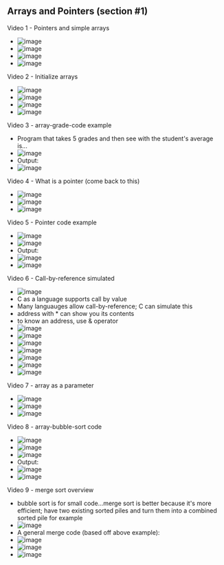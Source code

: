 ## Arrays and Pointers (section #1)

Video 1 - Pointers and simple arrays
- ![image](https://github.com/user-attachments/assets/35534e46-637d-4f26-ae0b-bbe6f2d0e190)
- ![image](https://github.com/user-attachments/assets/7c896ea8-4e5a-4b5b-9568-baadcf477b58)
- ![image](https://github.com/user-attachments/assets/a621deb1-2b3f-48a0-9f2a-2d86c8d8b089)
- ![image](https://github.com/user-attachments/assets/e8a13ff2-9ec4-4ba3-b5c9-fe7ef4d860e1)

Video 2 - Initialize arrays
- ![image](https://github.com/user-attachments/assets/f1dbfdca-d31b-4aa7-abb1-ca8c8f9ab717)
- ![image](https://github.com/user-attachments/assets/f90554e8-0493-477b-96aa-d9c73b67f94e)
- ![image](https://github.com/user-attachments/assets/acee0141-4af0-4438-b62b-0e4edfd1a28e)
- ![image](https://github.com/user-attachments/assets/98d2aaed-efe7-4525-9176-7239eae69fb1)

Video 3 - array-grade-code example
- Program that takes 5 grades and then see with the student's average is...
- ![image](https://github.com/user-attachments/assets/0b326833-8c2e-4d63-9e99-9582fc792936)
- Output:
- ![image](https://github.com/user-attachments/assets/e2fab64b-2049-4bb3-947b-aca1ab91978c)

Video 4 - What is a pointer (come back to this)
- ![image](https://github.com/user-attachments/assets/03338a8e-564a-45a7-93fb-c3803e5e4810)
- ![image](https://github.com/user-attachments/assets/3ad38d25-e4cf-4831-954c-a488b9d7b81d)
- ![image](https://github.com/user-attachments/assets/80bfa33b-60ca-4d1c-a9b9-ee811bc84810)

Video 5 - Pointer code example
- ![image](https://github.com/user-attachments/assets/0a864322-cbd7-412d-a879-d24087fb472a)
- ![image](https://github.com/user-attachments/assets/da9816dc-8ca5-4567-ad1b-e496ffb72664)
- Output:
- ![image](https://github.com/user-attachments/assets/0d6ee286-6d1c-465a-bf01-afd00944ab88)
- ![image](https://github.com/user-attachments/assets/aaa52cb7-3380-4c11-9121-3dfc79e555c5)

Video 6 - Call-by-reference simulated
- ![image](https://github.com/user-attachments/assets/a2075ad0-15e8-4de2-b98d-ec3014252c23)
- C as a language supports call by value
- Many languauges allow call-by-reference; C can simulate this
- address with * can show you its contents
- to know an address, use & operator
- ![image](https://github.com/user-attachments/assets/cda674af-852d-400f-a45a-6f72886cce46)
- ![image](https://github.com/user-attachments/assets/58e2909c-064a-4dd1-9389-f75e78509bc3)
- ![image](https://github.com/user-attachments/assets/dd85d617-3a69-4455-8bbf-caa72b64639f)
- ![image](https://github.com/user-attachments/assets/5b05c4b9-331b-4a25-af4a-f62bd619674d)
- ![image](https://github.com/user-attachments/assets/08c72601-48e9-446f-b502-85514696f50c)
- ![image](https://github.com/user-attachments/assets/4fe0dfff-3102-4dc0-a41f-7477cb0e4387)
- ![image](https://github.com/user-attachments/assets/ea63e886-056c-4d12-9a52-af35ef608250)

Video 7 - array as a parameter
- ![image](https://github.com/user-attachments/assets/6cf053f8-f851-4c9c-b1ec-6fd92cf887c3)
- ![image](https://github.com/user-attachments/assets/69c7f0aa-8269-4b67-a91c-4a34ccebca5e)
- ![image](https://github.com/user-attachments/assets/9cb11ddd-ca66-4062-8c66-dc77769aeac2)

Video 8 - array-bubble-sort code
- ![image](https://github.com/user-attachments/assets/ae31dfa8-b80f-46c3-b262-4c27a68a6cb5)
- ![image](https://github.com/user-attachments/assets/4a721c21-5568-428e-8c78-ed7327c636d3)
- ![image](https://github.com/user-attachments/assets/bfaf06af-8df5-4fe6-b8e2-6198b59f42e4)
- Output:
- ![image](https://github.com/user-attachments/assets/e60998d4-e3e5-4e25-a394-6995689777cc)
- ![image](https://github.com/user-attachments/assets/7bd885eb-1213-4ebb-81dd-a61f3aaa157a)

Video 9 - merge sort overview
- bubble sort is for small code...merge sort is better because it's more efficient; have two existing sorted piles and turn them into a combined sorted pile for example
- ![image](https://github.com/user-attachments/assets/b726b20e-dcf0-4d3c-8fe1-1a483520642c)
- A general merge code (based off above example):
- ![image](https://github.com/user-attachments/assets/b6e73a71-c586-4537-8651-6133ce2ffe0b)
- ![image](https://github.com/user-attachments/assets/9cb3a191-6639-4524-b396-4056cfc7901e)
- ![image](https://github.com/user-attachments/assets/a445941b-b48d-4b1c-9239-d3e214707cc5)



















